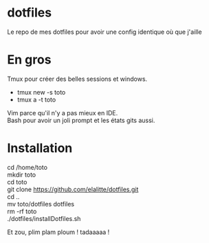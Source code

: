 # dotfiles
Le repo de mes dotfiles pour avoir une config identique où que j'aille

# En gros
Tmux pour créer des belles sessions et windows.
- tmux new -s toto
- tmux a -t toto  

Vim parce qu'il n'y a pas mieux en IDE.  
Bash pour avoir un joli prompt et les états gits aussi.

# Installation
cd /home/toto  
mkdir toto  
cd toto  
git clone https://github.com/elalitte/dotfiles.git  
cd ..  
mv toto/dotfiles dotfiles  
rm -rf toto  
./dotfiles/installDotfiles.sh

Et zou, plim plam ploum ! tadaaaaa !
